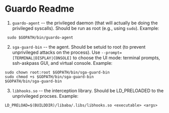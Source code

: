 # Guardo Readme

1. `guardo-agent` -- the privileged daemon (that will actually be doing the privileged syscalls). Should be run as root (e.g., using `sudo`). Example:
```
 sudo $GOPATH/bin/guardo-agent
```

2. `sga-guard-bin` -- the agent. Should be setuid to root (to prevent unprivileged attacks on the process). Use `--prompt=[TERMINAL|DISPLAY|CONSOLE]` to choose the UI mode: terminal prompts, ssh-askpass GUI, and virtual console. Example: 
```
sudo chown root:root $GOPATH/bin/sga-guard-bin 
sudo chmod +s $GOPATH/bin/sga-guard-bin 
$GOPATH/bin/sga-guard-bin
```

3. `libhooks.so` -- the interception library. Should be LD_PRELOADED to the unprivileged procses. Example: 
```
LD_PRELOAD=$(BUILDDIR)/libaba/.libs/libhooks.so <executable> <args>
```